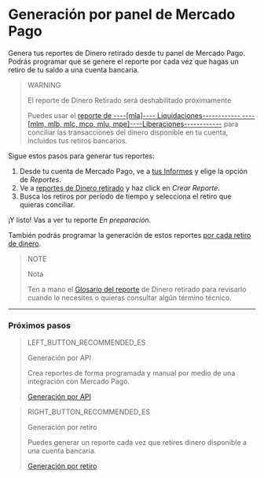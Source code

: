 
# Generación por panel de Mercado Pago

Genera tus reportes de Dinero retirado desde tu panel de Mercado Pago. Podrás programar que se genere el reporte por cada vez que hagas un retiro de tu saldo a una cuenta bancaria.

> WARNING
> 
> El reporte de Dinero Retirado será deshabilitado próximamente
> 
> Puedes usar el [reporte de ----[mla]---- Liquidaciones------------ ----[mlm, mlb, mlc, mco, mlu, mpe]----Liberaciones------------](https://www.mercadopago[FAKER][URL][DOMAIN]/developers/es/guides/manage-account/reports/released-money/introduction) para conciliar las transacciones del dinero disponible en tu cuenta, incluidos tus retiros bancarios.

Sigue estos pasos para generar tus reportes:

1. Desde tu cuenta de Mercado Pago, ve a [tus Informes](https://www.mercadopago.com.ar/balance/reports) y elige la opción de *Reportes*.
1. Ve a [reportes de Dinero retirado](https://www.mercadopago.com.ar/balance/reports/bank) y haz click en *Crear Reporte*.
1. Busca los retiros por período de tiempo y selecciona el retiro que quieras conciliar.

¡Y listo! Vas a ver tu reporte *En preparación*.

También podrás programar la generación de estos reportes [por cada retiro de dinero](https://www.mercadopago[FAKER][URL][DOMAIN]/developers/es/guides/manage-account/reports/available-money/withdrawal).


> NOTE
>
> Nota
>
> Ten a mano el [Glosario del reporte](https://www.mercadopago[FAKER][URL][DOMAIN]/developers/es/guides/manage-account/reports/available-money/glossary) de Dinero retirado para revisarlo cuando lo necesites o quieras consultar algún término técnico.

<hr/>

### Próximos pasos

> LEFT_BUTTON_RECOMMENDED_ES
>
> Generación por API
>
> Crea reportes de forma programada y manual por medio de una integración con Mercado Pago.
>
> [Generación por API](https://www.mercadopago[FAKER][URL][DOMAIN]/developers/es/guides/manage-account/reports/available-money/api)

> RIGHT_BUTTON_RECOMMENDED_ES
>
> Generación por retiro
>
> Puedes generar un reporte cada vez que retires dinero disponible a una cuenta bancaria.
>
> [Generación por retiro](https://www.mercadopago[FAKER][URL][DOMAIN]/developers/es/guides/manage-account/reports/available-money/withdrawal)
